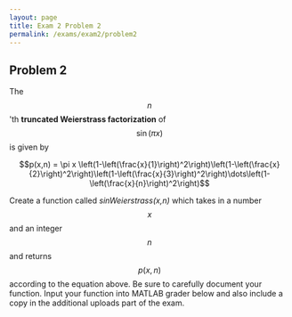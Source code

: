 ```yaml
---
layout: page
title: Exam 2 Problem 2
permalink: /exams/exam2/problem2
---
```


## Problem 2

The $$n$$'th **truncated Weierstrass factorization** of $$\sin(\pi x)$$ is given by

$$p(x,n) = \pi x \left(1-\left(\frac{x}{1}\right)^2\right)\left(1-\left(\frac{x}{2}\right)^2\right)\left(1-\left(\frac{x}{3}\right)^2\right)\dots\left(1-\left(\frac{x}{n}\right)^2\right)$$

Create a function called *sinWeierstrass(x,n)* which takes in a number $$x$$ and an integer $$n$$ and returns $$p(x,n)$$ according to the equation above.  Be sure to carefully document your function.  Input your function into MATLAB grader below and also include a copy in the additional uploads part of the exam.


